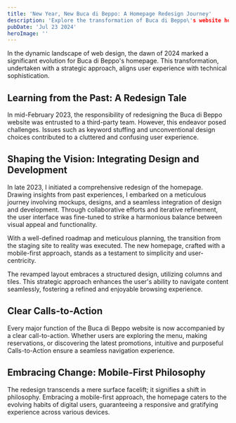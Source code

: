 ```yaml
---
title: 'New Year, New Buca di Beppo: A Homepage Redesign Journey'
description: 'Explore the transformation of Buca di Beppo\'s website homepage in the dawn of 2024.'
pubDate: 'Jul 23 2024'
heroImage: ''
---
```


In the dynamic landscape of web design, the dawn of 2024 marked a significant evolution for Buca di Beppo's homepage. This transformation, undertaken with a strategic approach, aligns user experience with technical sophistication.

## Learning from the Past: A Redesign Tale

In mid-February 2023, the responsibility of redesigning the Buca di Beppo website was entrusted to a third-party team. However, this endeavor posed challenges. Issues such as keyword stuffing and unconventional design choices contributed to a cluttered and confusing user experience.

## Shaping the Vision: Integrating Design and Development

In late 2023, I initiated a comprehensive redesign of the homepage. Drawing insights from past experiences, I embarked on a meticulous journey involving mockups, designs, and a seamless integration of design and development. Through collaborative efforts and iterative refinement, the user interface was fine-tuned to strike a harmonious balance between visual appeal and functionality.

With a well-defined roadmap and meticulous planning, the transition from the staging site to reality was executed. The new homepage, crafted with a mobile-first approach, stands as a testament to simplicity and user-centricity.

The revamped layout embraces a structured design, utilizing columns and tiles. This strategic approach enhances the user's ability to navigate content seamlessly, fostering a refined and enjoyable browsing experience.

## Clear Calls-to-Action

Every major function of the Buca di Beppo website is now accompanied by a clear call-to-action. Whether users are exploring the menu, making reservations, or discovering the latest promotions, intuitive and purposeful Calls-to-Action ensure a seamless navigation experience.

## Embracing Change: Mobile-First Philosophy

The redesign transcends a mere surface facelift; it signifies a shift in philosophy. Embracing a mobile-first approach, the homepage caters to the evolving habits of digital users, guaranteeing a responsive and gratifying experience across various devices.
